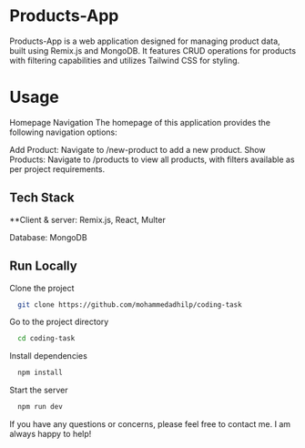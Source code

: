 # Products-App

Products-App is a web application designed for managing product data, built using Remix.js and MongoDB. It features CRUD operations for products with filtering capabilities and utilizes Tailwind CSS for styling.

# Usage

Homepage Navigation
The homepage of this application provides the following navigation options:

Add Product: Navigate to /new-product to add a new product.
Show Products: Navigate to /products to view all products, with filters available as per project requirements.

## Tech Stack

**Client & server: Remix.js, React, Multer

Database: MongoDB




## Run Locally

Clone the project

```bash
  git clone https://github.com/mohammedadhilp/coding-task
```

Go to the project directory

```bash
  cd coding-task
```

Install dependencies

```bash
  npm install
```

Start the server

```bash
  npm run dev
```



If you have any questions or concerns, please feel free to contact me. I am always happy to help!
